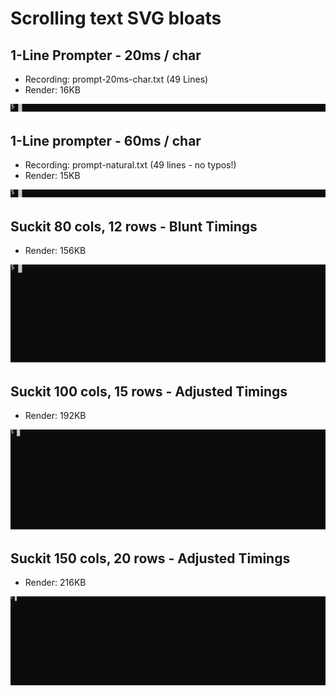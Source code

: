 # Scrolling text SVG bloats

## 1-Line Prompter - 20ms / char

- Recording: prompt-20ms-char.txt (49 Lines)
- Render: 16KB

![foo](prompt-20ms-char.svg)

## 1-Line prompter - 60ms / char

- Recording: prompt-natural.txt (49 lines - no typos!)
- Render: 15KB

![foo](prompt-natural.svg)

## Suckit 80 cols, 12 rows - Blunt Timings

- Render: 156KB

![foo](suckit-blunt.svg)

## Suckit 100 cols, 15 rows - Adjusted Timings

- Render: 192KB

![foo](suckit-100cols-15rows.svg)

## Suckit 150 cols, 20 rows - Adjusted Timings

- Render: 216KB

![foo](suckit-150cols-20rows.svg)
